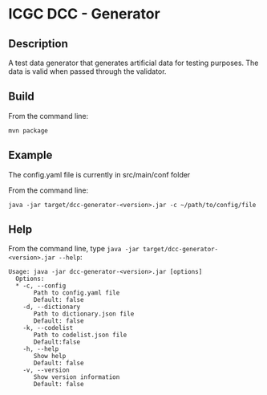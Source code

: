 ICGC DCC - Generator
===

Description
---

A test data generator that generates artificial data for testing purposes. The data is valid when passed through the validator.

Build
---

From the command line:

	mvn package

Example
---
The config.yaml file is currently in src/main/conf folder

From the command line:

	java -jar target/dcc-generator-<version>.jar -c ~/path/to/config/file

Help
---

From the command line, type `java -jar target/dcc-generator-<version>.jar --help`:

	Usage: java -jar dcc-generator-<version>.jar [options]
	  Options:
	  * -c, --config
	   	   Path to config.yaml file
		   Default: false
		-d, --dictionary
		   Path to dictionary.json file
		   Default: false
		-k, --codelist
		   Path to codelist.json file
		   Default:false		
	    -h, --help
	       Show help
	       Default: false
	    -v, --version
	       Show version information
	       Default: false
